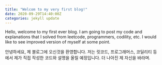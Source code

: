 ```yaml
---
title: "Welcom to my very first blog!"
date: 2020-09-29T14:40:00Z
categories: jekyll update
---
```

Hello, welcome to my first ever blog.
I am going to post my code and explanations that I solved from leetcode, programmers, codility, etc.
I would like to see improved version of myself at some point.

안녕하세요, 제 블로그에 오신것을 환영합니다.
저는 릿코드, 프로그래머스, 코딜리티 등에서 제가 직접 작성한 코드와 설명을 올릴 예정입니다.
더 나아진 제 자신을 바라며.
